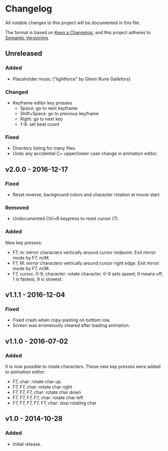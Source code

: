 # Changelog

All notable changes to this project will be documented in this file.

The format is based on [Keep a Changelog](https://keepachangelog.com/en/1.1.0/),
and this project adheres to [Semantic Versioning](https://semver.org/spec/v2.0.0.html).

## Unreleased

### Added

- Placeholder music ("lightforce" by Glenn Rune Gallefors)

### Changed

- Keyframe editor key presses
    - Space: go to next keyframe
    - Shift+Space: go to previous keyframe
    - Right: go to next key
    - 1-9: set beat count

### Fixed

- Directory listing for many files.
- Undo any accidental C= upper/lower case change in animation editor.

## v2.0.0 - 2016-12-17

### Fixed

- Reset reverse, background colors and character rotation at movie start.

### Removed

- Undocumented Ctrl+B keypress to reset cursor (?).

### Added

New key presses:

- F7, m: mirror characters vertically around cursor midpoint. Exit mirror mode by F7, m/M.
- F7, M: mirror characters vertically around cursor right edge. Exit mirror mode by F7, m/M.
- F7, cursor, 0-9, character: rotate character. 0-9 sets speed; 0 means off, 1 is fastest, 9 is slowest.

## v1.1.1 - 2016-12-04

### Fixed

- Fixed crash when copy-pasting on bottom row.
- Screen was erroneously cleared after loading animation.

## v1.1.0 - 2016-07-02

### Added

It is now possible to rotate characters. These new key presses were added to animation editor:

 - F7, char: rotate char up
 - F7, F7, char: rotate char right
 - F7, F7, F7, char: rotate char down
 - F7, F7, F7, F7, char: rotate char left
 - F7, F7, F7, F7, F7, char: stop rotating char

## v1.0 - 2014-10-28

### Added

- Initial release.
